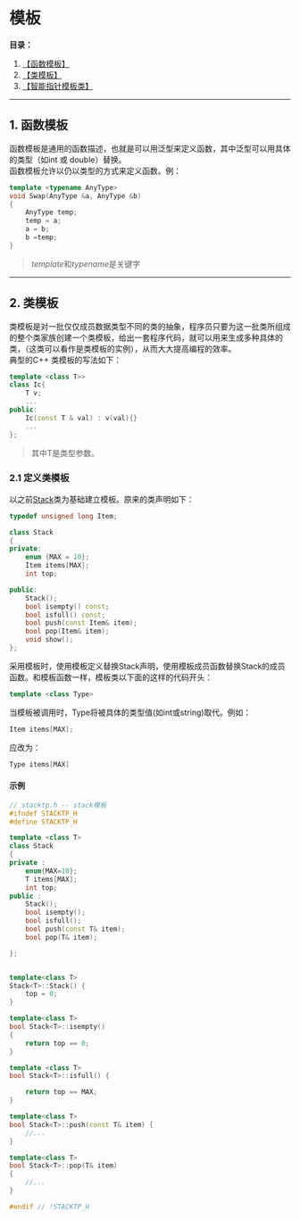 # 模板

**目录：**
1. [【函数模板】](#funtem)
2. [【类模板】](#classtemp)
3. [【智能指针模板类】](#ptemp)

-------------
<a id="funtemp"></a>
## 1. 函数模板

函数模板是通用的函数描述，也就是可以用泛型来定义函数，其中泛型可以用具体的类型（如int 或 double）替换。  
函数模板允许以仍以类型的方式来定义函数。例：
``` C++
template <typename AnyType>
void Swap(AnyType &a, AnyType &b)
{
	AnyType temp;
	temp = a;
	a = b;
	b =temp;
}

```
> *template*和*typename*是关键字

---------

<a id="classtemp"></a>
## 2. 类模板
类模板是对一批仅仅成员数据类型不同的类的抽象，程序员只要为这一批类所组成的整个类家族创建一个类模板，给出一套程序代码，就可以用来生成多种具体的类，（这类可以看作是类模板的实例），从而大大提高编程的效率。  
典型的C++ 类模板的写法如下：
```C++
template <class T>>
class Ic{
    T v;
	...
public:
	Ic(const T & val) : v(val){}
	...
};
```
>其中T是类型参数。

### 2.1 定义类模板
以之前[Stack]()类为基础建立模板。原来的类声明如下：
```C++
typedef unsigned long Item;

class Stack 
{
private:
	enum {MAX = 10};
	Item items[MAX];
	int top;

public:
	Stack();
	bool isempty() const;
	bool isfull() const;
	bool push(const Item& item);
	bool pop(Item& item);
	void show();
};
```
采用模板时，使用模板定义替换Stack声明，使用模板成员函数替换Stack的成员函数。和模板函数一样，模板类以下面的这样的代码开头：
```C++
template <class Type>
```
当模板被调用时，Type将被具体的类型值(如int或string)取代。例如：
```C++
Item items[MAX];
```
应改为：
```C++
Type items[MAX]
```

#### 示例
```C++
// stacktp.h -- stack模板
#ifndef STACKTP_H
#define STACKTP_H

template <class T>
class Stack 
{
private :
	enum{MAX=10};
	T items[MAX];
	int top;
public :
	Stack();
	bool isempty();
	bool isfull();
	bool push(const T& item);
	bool pop(T& item);

};


template<class T>
Stack<T>::Stack() {
	top = 0;
}

template<class T>
bool Stack<T>::isempty()
{
	return top == 0;
}

template <class T>
bool Stack<T>::isfull() {

	return top == MAX;
}

template<class T>
bool Stack<T>::push(const T& item) {
	//...
}

template<class T>
bool Stack<T>::pop(T& item) 
{
	//...
}

#endif // !STACKTP_H

```



